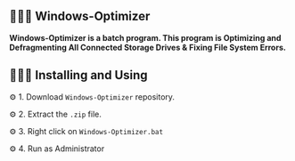 ## 👨🏽‍💻 Windows-Optimizer

__Windows-Optimizer is a batch program. This program is Optimizing and Defragmenting All Connected Storage Drives &amp; Fixing File System Errors.__

## 👨🏽‍💻 Installing and Using
⚙️ 1. Download ```Windows-Optimizer``` repository.

⚙️ 2. Extract the ```.zip``` file.

⚙️ 3. Right click on ```Windows-Optimizer.bat```

⚙️ 4. Run as Administrator
